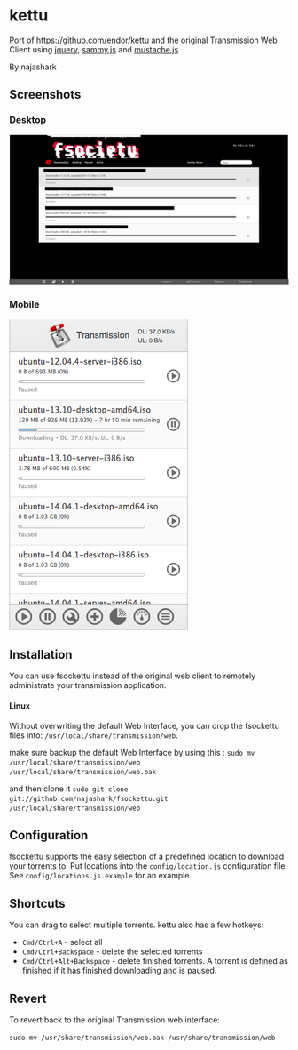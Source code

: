 # kettu
Port of https://github.com/endor/kettu and the original Transmission Web Client
using [jquery](http://jquery.com), [sammy.js](http://github.com/quirkey/sammy) and [mustache.js](http://github.com/janl/mustache.js).

By najashark

## Screenshots
### Desktop
![Screenshot Desktop](screenshot-1.png)
### Mobile
![Screenshot Mobile](screenshot-2.png)

## Installation
You can use fsockettu instead of the original web client to remotely administrate your transmission application.

#### Linux
Without overwriting the default Web Interface, you can drop the fsockettu files into: `/usr/local/share/transmission/web`.

make sure backup the default Web Interface by using this :
`sudo mv /usr/local/share/transmission/web /usr/local/share/transmission/web.bak`

and then clone it 
`sudo git clone git://github.com/najashark/fsockettu.git /usr/local/share/transmission/web`

## Configuration
fsockettu supports the easy selection of a predefined location to download your torrents to. Put locations into the  `config/location.js` configuration file. See `config/locations.js.example` for an example.

## Shortcuts
You can drag to select multiple torrents. kettu also has a few hotkeys:

 - `Cmd/Ctrl+A` - select all
 - `Cmd/Ctrl+Backspace` - delete the selected torrents
 - `Cmd/Ctrl+Alt+Backspace` - delete finished torrents. A torrent is defined as finished if it has finished downloading and is paused.

## Revert
To revert back to the original Transmission web interface:

`sudo mv /usr/share/transmission/web.bak /usr/share/transmission/web`